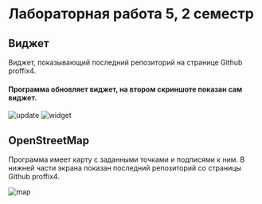 # Лабораторная работа 5, 2 семестр

## Виджет

Виджет, показывающий последний репозиторий на странице Github proffix4.

#### Программа обновляет виджет, на втором скриншоте показан сам виджет.
![update](https://user-images.githubusercontent.com/54735556/235761208-f79c01d4-0004-4ef8-bfea-841a7311b221.png)
![widget](https://user-images.githubusercontent.com/54735556/235761215-e046934d-e59b-470e-a5e2-eb1bd10d3e07.png)

## OpenStreetMap

Программа имеет карту с заданными точками и подписями к ним. В нижней части экрана показан последний репозиторий со страницы Github proffix4.

![map](https://user-images.githubusercontent.com/54735556/235761578-20bfe277-2c86-434d-8686-42966840059e.png)
